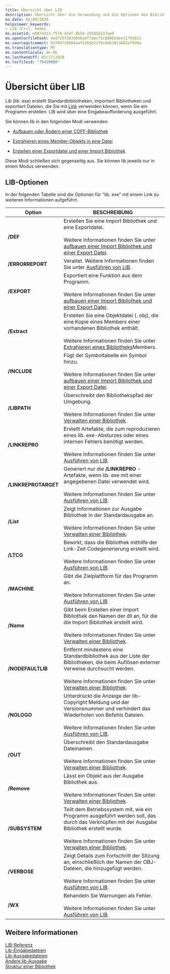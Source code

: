 ```yaml
---
title: Übersicht über LIB
description: Übersicht über die Verwendung und die Optionen des Bibliotheks Tools "lib. exe".
ms.date: 02/09/2020
helpviewer_keywords:
- LIB [C++], modes
ms.assetid: e997d423-f574-434f-8b56-25585d137ee0
ms.openlocfilehash: 4ed725f383d956adf7abcf1c68002dee51703013
ms.sourcegitcommit: 63784729604aaf526de21f6c6b62813882af930a
ms.translationtype: MT
ms.contentlocale: de-DE
ms.lasthandoff: 03/17/2020
ms.locfileid: "79439000"
---
```

# <a name="overview-of-lib"></a>Übersicht über LIB

Lib (lib. exe) erstellt Standardbibliotheken, importiert Bibliotheken und exportiert Dateien, die Sie mit [Link](linker-options.md) verwenden können, wenn Sie ein Programm erstellen. LIB wird über eine Eingabeaufforderung ausgeführt.

Sie können lib in den folgenden Modi verwenden:

- [Aufbauen oder Ändern einer COFF-Bibliothek](managing-a-library.md)

- [Extrahieren eines Member-Objekts in eine Datei](extracting-a-library-member.md)

- [Erstellen einer Exportdatei und einer Import Bibliothek](working-with-import-libraries-and-export-files.md)

Diese Modi schließen sich gegenseitig aus. Sie können lib jeweils nur in einem Modus verwenden.

## <a name="lib-options"></a>LIB-Optionen

In der folgenden Tabelle sind die Optionen für "lib. exe" mit einem Link zu weiteren Informationen aufgeführt.

|Option|BESCHREIBUNG|
|-|-|
|**/DEF**|Erstellen Sie eine Import Bibliothek und eine Exportdatei.<br/><br/>Weitere Informationen finden Sie unter [aufbauen einer Import Bibliothek und einer Export Datei](building-an-import-library-and-export-file.md).|
|**/ERRORREPORT**| Veraltet. Weitere Informationen finden Sie unter [Ausführen von LIB](running-lib.md).|
|**/EXPORT**|   Exportiert eine Funktion aus dem Programm.<br/><br/>Weitere Informationen finden Sie unter [aufbauen einer Import Bibliothek und einer Export Datei](building-an-import-library-and-export-file.md).|
|**/Extract**|   Erstellen Sie eine Objektdatei (. obj), die eine Kopie eines Members einer vorhandenen Bibliothek enthält.<br/><br/>Weitere Informationen finden Sie unter [Extrahieren eines Bibliotheks](extracting-a-library-member.md)Members.|
|**/INCLUDE**|   Fügt der Symboltabelle ein Symbol hinzu.<br/><br/>Weitere Informationen finden Sie unter [aufbauen einer Import Bibliothek und einer Export Datei](building-an-import-library-and-export-file.md).|
|**/LIBPATH**|   Überschreibt den Bibliothekspfad der Umgebung.<br/><br/>Weitere Informationen finden Sie unter [Verwalten einer Bibliothek](managing-a-library.md).|
|**/LINKREPRO**|   Erstellt Artefakte, die zum reproduzieren eines lib. exe-Absturzes oder eines internen Fehlers benötigt werden.<br/><br/>Weitere Informationen finden Sie unter [Ausführen von LIB](running-lib.md).|
|**/LINKREPROTARGET**|   Generiert nur die **/LINKREPRO** -Artefakte, wenn lib. exe mit einer angegebenen Datei verwendet wird.<br/><br/>Weitere Informationen finden Sie unter [Ausführen von LIB](running-lib.md).|
|**/List**|   Zeigt Informationen zur Ausgabe Bibliothek in der Standardausgabe an.<br/><br/>Weitere Informationen finden Sie unter [Verwalten einer Bibliothek](managing-a-library.md).|
|**/LTCG**|   Bewirkt, dass die Bibliothek mithilfe der Link-Zeit Codegenerierung erstellt wird.<br/><br/>Weitere Informationen finden Sie unter [Ausführen von LIB](running-lib.md).|
|**/MACHINE**|   Gibt die Zielplattform für das Programm an.<br/><br/>Weitere Informationen finden Sie unter [Ausführen von LIB](running-lib.md).|
|**/Name**|   Gibt beim Erstellen einer Import Bibliothek den Namen der dll an, für die die Import Bibliothek erstellt wird.<br/><br/>Weitere Informationen finden Sie unter [Verwalten einer Bibliothek](managing-a-library.md).|
|**/NODEFAULTLIB**|   Entfernt mindestens eine Standardbibliothek aus der Liste der Bibliotheken, die beim Auflösen externer Verweise durchsucht werden.<br/><br/>Weitere Informationen finden Sie unter [Verwalten einer Bibliothek](managing-a-library.md).|
|**/NOLOGO**|   Unterdrückt die Anzeige der lib-Copyright Meldung und der Versionsnummer und verhindert das Wiederholen von Befehls Dateien.<br/><br/>Weitere Informationen finden Sie unter [Ausführen von LIB](running-lib.md).|
|**/OUT**|   Überschreibt den Standardausgabe Dateinamen.<br/><br/>Weitere Informationen finden Sie unter [Verwalten einer Bibliothek](managing-a-library.md).|
|**/Remove**|   Lässt ein Objekt aus der Ausgabe Bibliothek aus.<br/><br/>Weitere Informationen finden Sie unter [Verwalten einer Bibliothek](managing-a-library.md).|
|**/SUBSYSTEM**|   Teilt dem Betriebssystem mit, wie ein Programm ausgeführt werden soll, das durch das Verknüpfen mit der Ausgabe Bibliothek erstellt wurde.<br/><br/>Weitere Informationen finden Sie unter [Verwalten einer Bibliothek](managing-a-library.md).|
|**/VERBOSE**|   Zeigt Details zum Fortschritt der Sitzung an, einschließlich der Namen der OBJ-Dateien, die hinzugefügt werden.<br/><br/>Weitere Informationen finden Sie unter [Ausführen von LIB](running-lib.md).|
|**/WX**|   Behandeln Sie Warnungen als Fehler.<br/><br/>Weitere Informationen finden Sie unter [Ausführen von LIB](running-lib.md).|

## <a name="see-also"></a>Weitere Informationen

[LIB-Referenz](lib-reference.md)\
[Lib-Eingabedateien](lib-input-files.md)\
[Lib-Ausgabedateien](lib-output-files.md)\
[Andere lib-Ausgabe](other-lib-output.md)\
[Struktur einer Bibliothek](structure-of-a-library.md)
